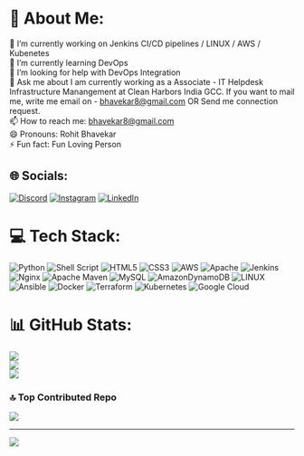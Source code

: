 # 💫 About Me:
🔭 I’m currently working on Jenkins CI/CD pipelines / LINUX / AWS / Kubenetes <br>🌱 I’m currently learning DevOps<br>🤔 I’m looking for help with DevOps Integration<br>💬 Ask me about I am currently working as a Associate - IT Helpdesk Infrastructure Manangement at Clean Harbors India GCC. If you want to mail me, write me email on - bhavekar8@gmail.com OR Send me connection request.<br>📫 How to reach me: bhavekar8@gmail.com<br>😄 Pronouns: Rohit Bhavekar<br>⚡ Fun fact: Fun Loving Person


## 🌐 Socials:
[![Discord](https://img.shields.io/badge/Discord-%237289DA.svg?logo=discord&logoColor=white)](https://discord.gg/Rohit_DevOps_7875#6973) [![Instagram](https://img.shields.io/badge/Instagram-%23E4405F.svg?logo=Instagram&logoColor=white)](https://instagram.com/rohit_bhavekar_26) [![LinkedIn](https://img.shields.io/badge/LinkedIn-%230077B5.svg?logo=linkedin&logoColor=white)](https://linkedin.com/in/bhavekar8/)

# 💻 Tech Stack:
![Python](https://img.shields.io/badge/python-3670A0?style=for-the-badge&logo=python&logoColor=ffdd54) ![Shell Script](https://img.shields.io/badge/shell_script-%23121011.svg?style=for-the-badge&logo=gnu-bash&logoColor=white) ![HTML5](https://img.shields.io/badge/html5-%23E34F26.svg?style=for-the-badge&logo=html5&logoColor=white) ![CSS3](https://img.shields.io/badge/css3-%231572B6.svg?style=for-the-badge&logo=css3&logoColor=white) ![AWS](https://img.shields.io/badge/AWS-%23FF9900.svg?style=for-the-badge&logo=amazon-aws&logoColor=white) ![Apache](https://img.shields.io/badge/apache-%23D42029.svg?style=for-the-badge&logo=apache&logoColor=white) ![Jenkins](https://img.shields.io/badge/jenkins-%232C5263.svg?style=for-the-badge&logo=jenkins&logoColor=white) ![Nginx](https://img.shields.io/badge/nginx-%23009639.svg?style=for-the-badge&logo=nginx&logoColor=white) ![Apache Maven](https://img.shields.io/badge/Apache%20Maven-C71A36?style=for-the-badge&logo=Apache%20Maven&logoColor=white) ![MySQL](https://img.shields.io/badge/mysql-%2300f.svg?style=for-the-badge&logo=mysql&logoColor=white) ![AmazonDynamoDB](https://img.shields.io/badge/Amazon%20DynamoDB-4053D6?style=for-the-badge&logo=Amazon%20DynamoDB&logoColor=white) ![LINUX](https://img.shields.io/badge/Linux-FCC624?style=for-the-badge&logo=linux&logoColor=black) ![Ansible](https://img.shields.io/badge/ansible-%231A1918.svg?style=for-the-badge&logo=ansible&logoColor=white) ![Docker](https://img.shields.io/badge/docker-%230db7ed.svg?style=for-the-badge&logo=docker&logoColor=white) ![Terraform](https://img.shields.io/badge/terraform-%235835CC.svg?style=for-the-badge&logo=terraform&logoColor=white) ![Kubernetes](https://img.shields.io/badge/kubernetes-%23326ce5.svg?style=for-the-badge&logo=kubernetes&logoColor=white) ![Google Cloud](https://img.shields.io/badge/Google%20Cloud-%234285F4.svg?style=for-the-badge&logo=google-cloud&logoColor=white)
# 📊 GitHub Stats:
![](https://github-readme-stats.vercel.app/api?username=RohitBDevOps&theme=onedark&hide_border=false&include_all_commits=true&count_private=false)<br/>
![](https://github-readme-streak-stats.herokuapp.com/?user=RohitBDevOps&theme=onedark&hide_border=false)<br/>
![](https://github-readme-stats.vercel.app/api/top-langs/?username=RohitBDevOps&theme=onedark&hide_border=false&include_all_commits=true&count_private=false&layout=compact)

### 🔝 Top Contributed Repo
![](https://github-contributor-stats.vercel.app/api?username=RohitBDevOps&limit=5&theme=nord&combine_all_yearly_contributions=true)

---
[![](https://visitcount.itsvg.in/api?id=RohitBDevOps&icon=1&color=6)](https://visitcount.itsvg.in)

<!-- Proudly created with GPRM ( https://gprm.itsvg.in ) -->
